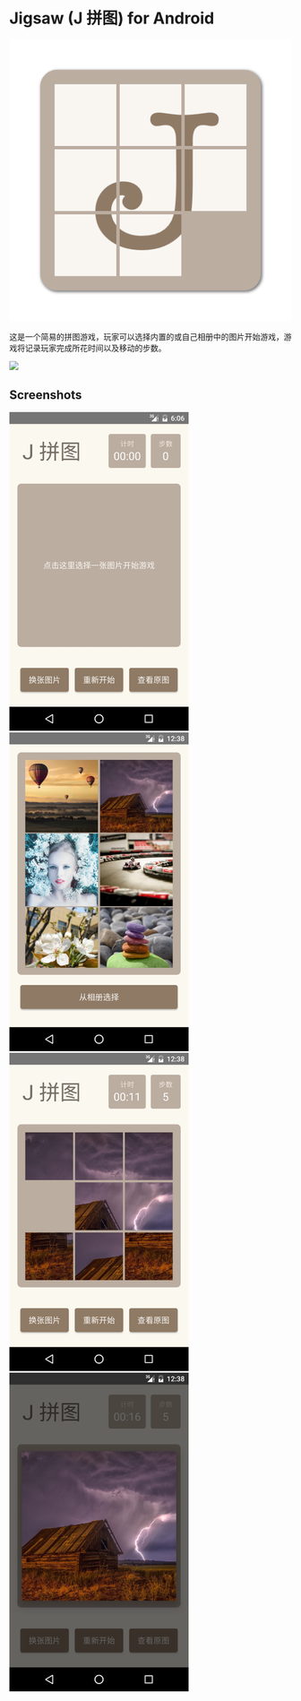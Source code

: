 # Jigsaw (J 拼图) for Android

<img src="./Images/Icons/512 - Play Store.png">

这是一个简易的拼图游戏，玩家可以选择内置的或自己相册中的图片开始游戏，游戏将记录玩家完成所花时间以及移动的步数。

<a href="https://play.google.com/store/apps/details?id=im.r_c.android.jigsaw" target="_blank"><img src="http://7xqspp.com1.z0.glb.clouddn.com/16-5-17/87299043.jpg"></a>

## Screenshots

<img src="./Images/Screenshots/Screenshot_20160516-180600.jpg" width="320">

<img src="./Images/Screenshots/Screenshot_20160517-003819.jpg" width="320">

<img src="./Images/Screenshots/Screenshot_20160517-003840.jpg" width="320">

<img src="./Images/Screenshots/Screenshot_20160517-003845.jpg" width="320">
